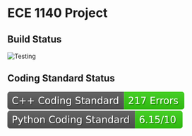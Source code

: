 # ECE 1140 Project

## Build Status

![Testing](https://github.com/aet37/ECE1140-Project/workflows/Testing/badge.svg)

## Coding Standard Status

![C++ Coding Standard](https://github.com/aet37/ECE1140-Project/blob/badges/.github/badges/cpplint-badge.svg)
![Python Coding Standard](https://github.com/aet37/ECE1140-Project/blob/badges/.github/badges/pylint-badge.svg)
